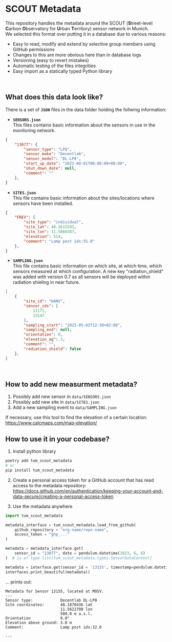 # SCOUT Metadata

This repository handles the metadata around the SCOUT (**S**treet-level **C**arbon **O**bservatory for **U**rban **T**erritory) sensor network in Munich.<br/>
We selected this format over putting it in a database due to various reasons:

-   Easy to read, modify and extend by selective group members using GitHub permissions
-   Changes to this are more obvious here than in database logs
-   Versioning (easy to revert mistakes)
-   Automatic testing of the files integrities
-   Easy import as a statically typed Python library

<br/>

## What does this data look like?

There is a set of **`JSON`** files in the data folder holding the follwing information:

- **`SENSORS.json`**<br/>
This files contains basic information about the sensors in use in the monitoring network.
```json
{
    "13077": {
        "sensor_type": "LP8",
        "sensor_make": "Decentlab",
        "sensor_model": "DL-LP8",
        "start_up_date": "2022-08-01T08:00:00+00:00",
        "shut_down_date": null,
        "comment": ""
    },
}
```
- **`SITES.json`**<br/>
This file contains basic information about the sites/locations where sensors have been installed.

```json
{
    "FREV": {
        "site_type": "individual",
        "site_lat": 48.1615591,
        "site_lon": 11.5860387,
        "elevation": 514,
        "comment": "Lamp post ids:55.0"
    },
}
```
- **`SAMPLING.json`**<br/>
This file contains basic information on which site, at which time, which sensors measured at which configuration. A new key "radiation_shield" was added with version 0.7 as all sensors will be deployed within radiation shieling in near future.

```json
[
    {
        "site_id": "HANV",
        "sensor_ids": [
            13171,
            13147
        ],
        "sampling_start": "2023-05-02T12:30+02:00",
        "sampling_end": null,
        "orientation": 0,
        "elevation_ag": 3,
        "comment": "", 
        "radiation_shield": false
    },
]
```

<br/>

## How to add new measurment metadata?

1. Possibly add new sensor in `data/SENSORS.json`
2. Possibly add new site in `data/SITES.json`
2. Add a new sampling event to `data/SAMPLING.json`

If necessary, use this tool to find the elevation of a certain location: <url>https://www.calcmaps.com/map-elevation/</url>
<br/>


## How to use it in your codebase?

1. Install python library

```bash
poetry add tum_scout_metadata
# or
pip install tum_scout_metadata
```

2. Create a personal access token for a GitHub account that has read access to the metadata repository: https://docs.github.com/en/authentication/keeping-your-account-and-data-secure/creating-a-personal-access-token

3. Use the metadata anywhere

```python
import tum_scout_metadata

metadata_interface = tum_scout_metadata.load_from_github(
    github_repository = "org-name/repo-name",
    access_token = "ghp_..."
)

metadata = metadata_interface.get(
    sensor_id = "13077", date = pendulum.datetime(2023, 6, 6)
)  # is of type list[tum_scout_metadata.types.SensorDataContext]

metadata = interface.get(sensor_id = '13155', timestamp=pendulum.datetime(2023, 6, 6))
interfaces.print_beautiful(metadata))
```

... prints out:

```
Metadata for Sensor 13155, located at MOSV.
---
Sensor type:            Decentlab DL-LP8
Site coordinates:       48.1870436 lat
                        11.5622708 lon
                        508.0 m a.s.l.
Orientation             0.0°
Elevation above ground: 3.0 m
Comment:                Lamp post ids:32.0

---
```
<br/>
